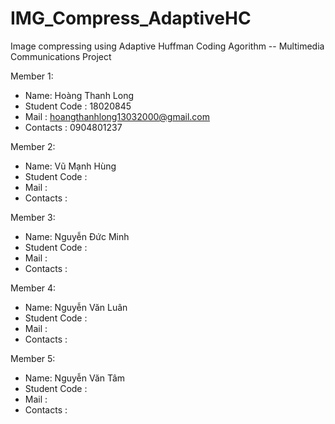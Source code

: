 # IMG_Compress_AdaptiveHC
Image compressing using Adaptive Huffman Coding Agorithm -- Multimedia Communications Project

Member 1:
 + Name: Hoàng Thanh Long 
 + Student Code : 18020845 
 + Mail : hoangthanhlong13032000@gmail.com 
 + Contacts : 0904801237
 
Member 2:
 + Name: Vũ Mạnh Hùng
 + Student Code :  
 + Mail :  
 + Contacts :
 
Member 3:
 + Name: Nguyễn Đức Minh
 + Student Code : 
 + Mail : 
 + Contacts :
 
Member 4:
 + Name: Nguyễn Văn Luân
 + Student Code :  
 + Mail : 
 + Contacts :
 
Member 5:
 + Name: Nguyễn Văn Tâm
 + Student Code :  
 + Mail : 
 + Contacts : 
